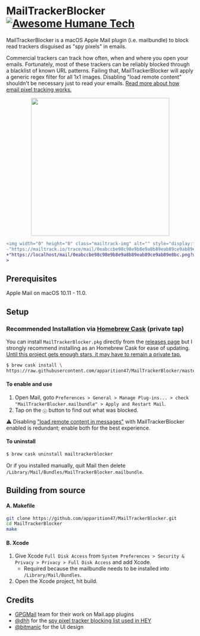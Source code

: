 # MailTrackerBlocker [![Awesome Humane Tech](https://raw.githubusercontent.com/humanetech-community/awesome-humane-tech/main/humane-tech-badge.svg?sanitize=true)](https://github.com/humanetech-community/awesome-humane-tech)

MailTrackerBlocker is a macOS Apple Mail plugin (i.e. mailbundle) to block read trackers disguised as "spy pixels" in emails.

Commercial trackers can track how often, when and where you open your emails. Fortunately, most of these trackers can be reliably blocked through a blacklist of known URL patterns. Failing that, MailTrackerBlocker will apply a generic regex filter for all 1x1 images. Disabling "load remote content" shouldn't be necessary just to read your emails. [Read more about how email pixel tracking works.](https://www.gmass.co/blog/tracking-pixel-blockers/)

<p align="center"><img width="371" src="https://user-images.githubusercontent.com/47551890/89727857-6d625600-da63-11ea-91b9-90f48301dc05.png"></p>

```diff
<img width="0" height="0" class="mailtrack-img" alt="" style="display:flex" src=
-"https://mailtrack.io/trace/mail/0eabccbe98c98e9b8e9a8b89eab89ce9ab89e8bc.png?u=1234567"
+"https://localhost/mail/0eabccbe98c98e9b8e9a8b89eab89ce9ab89e8bc.png?u=1234567"
>
```

## Prerequisites

Apple Mail on macOS 10.11 - 11.0.

## Setup

### Recommended Installation via [Homebrew Cask](https://brew.sh) (private tap)

You can install `MailTrackerBlocker.pkg` directly from the [releases page](https://github.com/apparition47/MailTrackerBlocker/releases) but I strongly recommend installing as an Homebrew Cask for ease of updating. [Until this project gets enough stars, it may have to remain a private tap.](https://github.com/Homebrew/homebrew-cask/blob/master/doc/faq/rejected_casks.md)

```bash
$ brew cask install \
https://raw.githubusercontent.com/apparition47/MailTrackerBlocker/master/mailtrackerblocker.rb
```

#### To enable and use

1. Open Mail, goto `Preferences > General > Manage Plug-ins... > check "MailTrackerBlocker.mailbundle" > Apply and Restart Mail`.
2. Tap on the `ⓧ` button to find out what was blocked.

⚠️ Disabling ["load remote content in messages"](https://www.imore.com/sites/imore.com/files/styles/xlarge/public/field/image/2019/07/mac-load-remote.jpg) with MailTrackerBlocker enabled is redundant; enable both for the best experience.

#### To uninstall

```bash
$ brew cask uninstall mailtrackerblocker
```

Or if you installed manually, quit Mail then delete `/Library/Mail/Bundles/MailTrackerBlocker.mailbundle`.



## Building from source

#### A. Makefile
```bash
git clone https://github.com/apparition47/MailTrackerBlocker.git
cd MailTrackerBlocker
make
```

#### B. Xcode

1. Give Xcode `Full Disk Access` from `System Preferences > Security & Privacy > Privacy > Full Disk Access` and add Xcode.
     * Required because the mailbundle needs to be installed into `/Library/Mail/Bundles`.
2. Open the Xcode project, hit build.


## Credits

* [GPGMail](https://github.com/GPGTools/GPGMail) team for their work on Mail.app plugins
* [@dhh](https://github.com/dhh) for the [spy pixel tracker blocking list used in HEY](https://gist.github.com/dhh/360f4dc7ddbce786f8e82b97cdad9d20)
* [@bitmanic](https://github.com/bitmanic) for the UI design